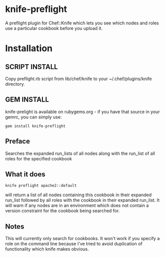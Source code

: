# knife-preflight

A preflight plugin for Chef::Knife which lets you see which nodes and roles use a particular cookbook before you upload it.

# Installation

## SCRIPT INSTALL

Copy preflight.rb script from lib/chef/knife to your ~/.chef/plugins/knife directory.

## GEM INSTALL
knife-prelight is available on rubygems.org - if you have that source in your gemrc, you can simply use:

````
gem install knife-preflight
````

## Preface

Searches the expanded run_lists of all nodes along with the run_list of all roles for the specified cookbook

## What it does

```
knife preflight apache2::default
```
will return a list of all nodes containing this cookbook in their expanded run_list followed by all roles with the cookbook in their expanded run_list. It will warn if any nodes are in an environment which does not contain a version constraint for the cookbook being searched for.

## Notes
This will currently only search for cookbooks. It won't work if you specify a role on the command line because I've tried to avoid duplication of functionality which knife makes obvious. 

